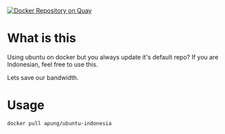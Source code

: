 [![Docker Repository on Quay](https://quay.io/repository/apung/ubuntu-indonesia/status "Docker Repository on Quay")](https://quay.io/repository/apung/ubuntu-indonesia)
# What is this
Using ubuntu on docker but you always update it's default repo?
If you are Indonesian, feel free to use this.

Lets save our bandwidth.

# Usage
```
docker pull apung/ubuntu-indonesia
```